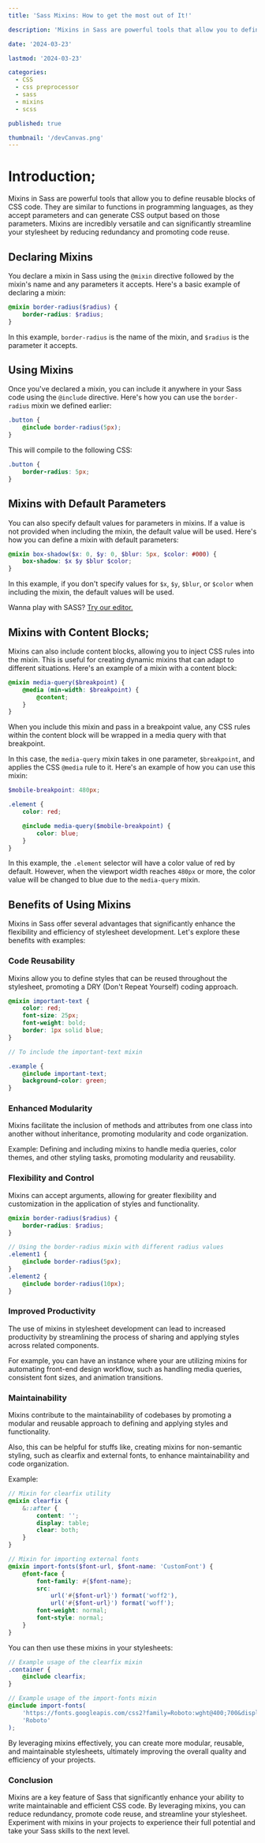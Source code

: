 ```yaml
---
title: 'Sass Mixins: How to get the most out of It!'

description: 'Mixins in Sass are powerful tools that allow you to define reusable blocks of CSS code. They are similar to functions in programming languages, as they accept parameters and can generate CSS output based on those parameters.'

date: '2024-03-23'

lastmod: '2024-03-23'

categories:
  - CSS
  - css preprocessor
  - sass
  - mixins
  - scss

published: true

thumbnail: '/devCanvas.png'
---
```


# Introduction;

Mixins in Sass are powerful tools that allow you to define reusable blocks of CSS code. They are similar to functions in programming languages, as they accept parameters and can generate CSS output based on those parameters. Mixins are incredibly versatile and can significantly streamline your stylesheet by reducing redundancy and promoting code reuse.

## Declaring Mixins

You declare a mixin in Sass using the `@mixin` directive followed by the mixin's name and any parameters it accepts. Here's a basic example of declaring a mixin:

```scss
@mixin border-radius($radius) {
	border-radius: $radius;
}
```

In this example, `border-radius` is the name of the mixin, and `$radius` is the parameter it accepts.

## Using Mixins

Once you've declared a mixin, you can include it anywhere in your Sass code using the `@include` directive. Here's how you can use the `border-radius` mixin we defined earlier:

```scss
.button {
	@include border-radius(5px);
}
```

This will compile to the following CSS:

```scss
.button {
	border-radius: 5px;
}
```

## Mixins with Default Parameters

You can also specify default values for parameters in mixins. If a value is not provided when including the mixin, the default value will be used. Here's how you can define a mixin with default parameters:

```scss
@mixin box-shadow($x: 0, $y: 0, $blur: 5px, $color: #000) {
	box-shadow: $x $y $blur $color;
}
```

In this example, if you don't specify values for `$x`, `$y`, `$blur`, or `$color` when including the mixin, the default values will be used.

<div class="text-center text-black dark:text-white py-9 ">
Wanna play with SASS?
<a href="https://devcanvas.art/play/try" target="_blank">Try our editor.</a>
</div>

## Mixins with Content Blocks;

Mixins can also include content blocks, allowing you to inject CSS rules into the mixin. This is useful for creating dynamic mixins that can adapt to different situations. Here's an example of a mixin with a content block:

```scss
@mixin media-query($breakpoint) {
	@media (min-width: $breakpoint) {
		@content;
	}
}
```

When you include this mixin and pass in a breakpoint value, any CSS rules within the content block will be wrapped in a media query with that breakpoint.

In this case, the `media-query` mixin takes in one parameter, `$breakpoint`, and applies the CSS `@media` rule to it. Here's an example of how you can use this mixin:

```scss
$mobile-breakpoint: 480px;

.element {
	color: red;

	@include media-query($mobile-breakpoint) {
		color: blue;
	}
}
```

In this example, the `.element` selector will have a color value of red by default. However, when the viewport width reaches `480px` or more, the color value will be changed to blue due to the `media-query` mixin.

## Benefits of Using Mixins

Mixins in Sass offer several advantages that significantly enhance the flexibility and efficiency of stylesheet development. Let's explore these benefits with examples:

### Code Reusability

Mixins allow you to define styles that can be reused throughout the stylesheet, promoting a DRY (Don't Repeat Yourself) coding approach.

```scss
@mixin important-text {
	color: red;
	font-size: 25px;
	font-weight: bold;
	border: 1px solid blue;
}

// To include the important-text mixin

.example {
	@include important-text;
	background-color: green;
}
```

### Enhanced Modularity

Mixins facilitate the inclusion of methods and attributes from one class into another without inheritance, promoting modularity and code organization.

Example: Defining and including mixins to handle media queries, color themes, and other styling tasks, promoting modularity and reusability.

### Flexibility and Control

Mixins can accept arguments, allowing for greater flexibility and customization in the application of styles and functionality.

```scss
@mixin border-radius($radius) {
	border-radius: $radius;
}

// Using the border-radius mixin with different radius values
.element1 {
	@include border-radius(5px);
}
.element2 {
	@include border-radius(10px);
}
```

### Improved Productivity

The use of mixins in stylesheet development can lead to increased productivity by streamlining the process of sharing and applying styles across related components.

For example, you can have an instance where your are utilizing mixins for automating front-end design workflow, such as handling media queries, consistent font sizes, and animation transitions.

### Maintainability

Mixins contribute to the maintainability of codebases by promoting a modular and reusable approach to defining and applying styles and functionality.

Also, this can be helpful for stuffs like, creating mixins for non-semantic styling, such as clearfix and external fonts, to enhance maintainability and code organization.

Example:

```scss
// Mixin for clearfix utility
@mixin clearfix {
	&::after {
		content: '';
		display: table;
		clear: both;
	}
}

// Mixin for importing external fonts
@mixin import-fonts($font-url, $font-name: 'CustomFont') {
	@font-face {
		font-family: #{$font-name};
		src:
			url('#{$font-url}') format('woff2'),
			url('#{$font-url}') format('woff');
		font-weight: normal;
		font-style: normal;
	}
}
```

You can then use these mixins in your stylesheets:

```scss
// Example usage of the clearfix mixin
.container {
	@include clearfix;
}

// Example usage of the import-fonts mixin
@include import-fonts(
	'https://fonts.googleapis.com/css2?family=Roboto:wght@400;700&display=swap',
	'Roboto'
);
```

By leveraging mixins effectively, you can create more modular, reusable, and maintainable stylesheets, ultimately improving the overall quality and efficiency of your projects.

### Conclusion

Mixins are a key feature of Sass that significantly enhance your ability to write maintainable and efficient CSS code. By leveraging mixins, you can reduce redundancy, promote code reuse, and streamline your stylesheet. Experiment with mixins in your projects to experience their full potential and take your Sass skills to the next level.
